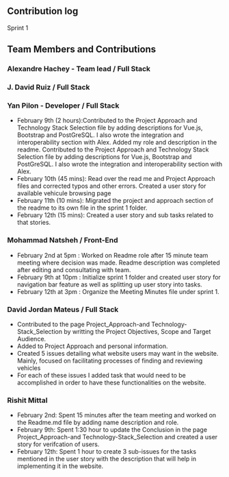 ## Contribution log 
Sprint 1

## Team Members and Contributions

### Alexandre Hachey - Team lead / Full Stack



### J. David Ruiz / Full Stack



### Yan Pilon - Developer / Full Stack
- February 9th (2 hours):Contributed to the Project Approach and Technology Stack Selection file by adding descriptions for Vue.js, Bootstrap and PostGreSQL. I also wrote     the integration and interoperability section with Alex. Added my role and description in the readme. Contributed to the Project Approach and Technology Stack       Selection file by adding descriptions for Vue.js, Bootstrap and PostGreSQL. I also wrote the integration and interoperability section with Alex.
- February 10th (45 mins): Read over the read me and Project Approach files and corrected typos and other errors. Created a user story for available vehicule browsing page
- February 11th (10 mins): Migrated the project and approach section of the readme to its own file in the sprint 1 folder.
- February 12th (15 mins): Created a user story and sub tasks related to that stories.

### Mohammad Natsheh / Front-End
- February 2nd at 5pm : Worked on Readme role after 15 minute team meeting where decision was made. Readme description was completed after editing and consultating with team.
- February 9th at 10pm : Initialize sprint 1 folder and created user story for navigation bar feature as well as splitting up user story into tasks.
- February 12th at 3pm : Organize the Meeting Minutes file under sprint 1.


### David Jordan Mateus / Full Stack
- Contributed to the page Project_Approach-and Technology-Stack_Selection by writting the Project Objectives, Scope and Target Audience. 
- Added to Project Approach and personal information.
- Created 5 issues detailing what website users may want in the website. Mainly, focused on facilitating processes of finding and reviewing vehicles
- For each of these issues I added task that would need to be accomplished in order to have these functionalities on the website.

### Rishit Mittal
- February 2nd: Spent 15 minutes after the team meeting and worked on the Readme.md file by adding name description and role.
- February 9th: Spent 1:30 hour to update the Conclusion in the page Project_Approach-and Technology-Stack_Selection and created a user story for verifcation of users.
- February 12th: Spent 1 hour to create 3 sub-issues for the tasks mentioned in the user story with the description that will help in implementing it in the website.   


